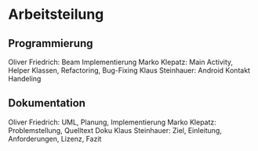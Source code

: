 # Arbeitsteilung
## Programmierung
Oliver Friedrich: Beam Implementierung
Marko Klepatz: Main Activity, Helper Klassen, Refactoring, Bug-Fixing
Klaus Steinhauer: Android Kontakt Handeling
## Dokumentation
Oliver Friedrich: UML, Planung, Implementierung
Marko Klepatz: Problemstellung, Quelltext Doku
Klaus Steinhauer: Ziel, Einleitung, Anforderungen, Lizenz, Fazit
